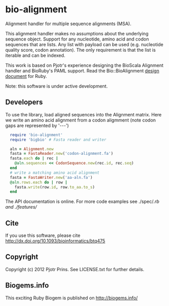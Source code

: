 # bio-alignment

Alignment handler for multiple sequence alignments (MSA).

This alignment handler makes no assumptions about the underlying
sequence object.  Support for any nucleotide, amino acid and codon
sequences that are lists. Any list with payload can be used (e.g.
nucleotide quality score, codon annotation). The only requirement is
that the list is iterable and can be indexed. 

This work is based on Pjotr's experience designing the BioScala
Alignment handler and BioRuby's PAML support. Read the
Bio::BioAlignment
[design
document](https://github.com/pjotrp/bioruby-alignment/blob/master/doc/bio-alignment-design.md)
for Ruby.

Note: this software is under active development.

## Developers

To use the library, load aligned sequences into the Alignment
matrix. Here we write an amino acid alignment from a codon
aligmment (note codon gaps are represented by '---')

```ruby
  require 'bio-alignment'
  require 'bigbio' # Fasta reader and writer

  aln = Alignment.new
  fasta = FastaReader.new('codon-alignment.fa')
  fasta.each do | rec |
    @aln.sequences << CodonSequence.new(rec.id, rec.seq)
  end
  # write a matching amino acid alignment
  fasta = FastaWriter.new('aa-aln.fa')
  @aln.rows.each do | row |
    fasta.write(row.id, row.to_aa.to_s)
  end
```

The API documentation is online. For more code examples see ./spec/*.rb and
./features/*

## Cite

If you use this software, please cite http://dx.doi.org/10.1093/bioinformatics/btq475

## Copyright

Copyright (c) 2012 Pjotr Prins. See LICENSE.txt for further details.

## Biogems.info

This exciting Ruby Biogem is published on http://biogems.info/

